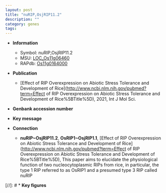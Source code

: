 ```yaml
---
layout: post
title: "nuRIP,OsjRIP11.2"
description: ""
category: genes
tags: 
---
```


* **Information**  
    + Symbol: nuRIP,OsjRIP11.2  
    + MSU: [LOC_Os11g06460](http://rice.uga.edu/cgi-bin/ORF_infopage.cgi?orf=LOC_Os11g06460)  
    + RAPdb: [Os11g0164000](http://rapdb.dna.affrc.go.jp/viewer/gbrowse_details/irgsp1?name=Os11g0164000)  

* **Publication**  
    + [Effect of RIP Overexpression on Abiotic Stress Tolerance and Development of Rice](http://www.ncbi.nlm.nih.gov/pubmed?term=Effect of RIP Overexpression on Abiotic Stress Tolerance and Development of Rice%5BTitle%5D), 2021, Int J Mol Sci.

* **Genbank accession number**  

* **Key message**  

* **Connection**  
    + __nuRIP~OsjRIP11.2__, __OsRIP1~OsjRIP1.1__, [Effect of RIP Overexpression on Abiotic Stress Tolerance and Development of Rice](http://www.ncbi.nlm.nih.gov/pubmed?term=Effect of RIP Overexpression on Abiotic Stress Tolerance and Development of Rice%5BTitle%5D),  This paper aims to elucidate the physiological function of two nucleocytoplasmic RIPs from rice, in particular, the type 1 RIP referred to as OsRIP1 and a presumed type 3 RIP called nuRIP

[//]: # * **Key figures**  


